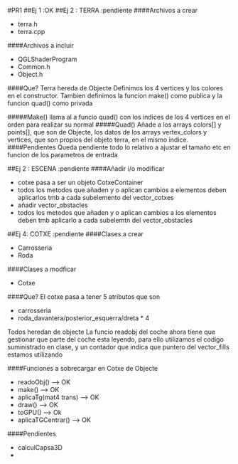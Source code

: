 #PR1
##Ej 1 :OK
##Ej 2 : TERRA :pendiente
####Archivos a crear
* terra.h
* terra.cpp

####Archivos a incluir
* QGLShaderProgram
* Common.h
* Object.h

####Que?
Terra hereda de Objecte
Definimos los 4 vertices y los colores en el constructor.
Tambien definimos la funcion make() como publica y la funcion quad() como privada

#####Make()
llama al a funcio quad() con los indices de los 4 vertices en el orden para realizar su normal
#####Quad()
Añade a los arrays colors[] y points[], que son de Objecte, los datos de los arrays vertex_colors y vertices, que son propios del objeto terra, en el mismo indice.
####Pendientes
Queda pendiente todo lo relativo a ajustar el tamaño etc en funcion de los parametros de entrada

##Ej 2 : ESCENA :pendiente
####Añadir i/o modificar
* cotxe pasa a ser un objeto CotxeContainer
* todos los metodos que añaden y o aplican cambios a elementos deben aplicarlos tmb a cada subelemento del vector_cotxes
* añadir vector_obstacles
* todos los metodos que añaden y o aplican cambios a los elementos deben tmb aplicarlo a cada subelemtn del vector_obstacles

##Ej 4: COTXE :pendiente
####Clases a crear
* Carrosseria
* Roda

####Clases a modficar
* Cotxe

####Que?
El cotxe pasa a tener 5 atributos que son 
* carrosseria
* roda_davantera/posterior_esquerra/dreta * 4

Todos heredan de objecte
La funcio readobj del coche ahora tiene que gestionar que parte del coche esta leyendo, para ello utilizamos el codigo suministrado en clase, y un contador que indica que puntero del vector_fills estamos utilizando

####Funciones a sobrecargar en Cotxe de Objecte
* readoObj() --> OK
* make() --> OK
* aplicaTg(mat4 trans) --> OK
* draw() --> OK
* toGPU() --> Ok
* aplicaTGCentrar() --> OK

####Pendientes
* calculCapsa3D
* 
